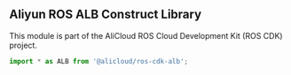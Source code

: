 ## Aliyun ROS ALB Construct Library

This module is part of the AliCloud ROS Cloud Development Kit (ROS CDK) project.

```python
import * as ALB from '@alicloud/ros-cdk-alb';
```
